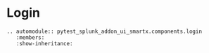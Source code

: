 # Login

```{eval-rst}
.. automodule:: pytest_splunk_addon_ui_smartx.components.login
   :members:
   :show-inheritance:
```
